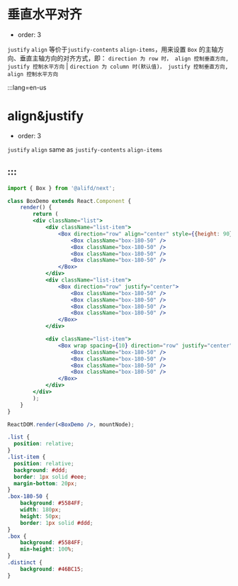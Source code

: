 # 垂直水平对齐

- order: 3

`justify` `align` 等价于`justify-contents` `align-items`，用来设置 `Box` 的主轴方向、垂直主轴方向的对齐方式，即：
`direction 为 row 时， align 控制垂直方向, justify 控制水平方向` |
`direction 为 column 时(默认值)， justify 控制垂直方向, align 控制水平方向`

:::lang=en-us
# align&justify

- order: 3

`justify` `align` same as `justify-contents` `align-items`

:::
---

````jsx
import { Box } from '@alifd/next';

class BoxDemo extends React.Component {
    render() {
        return (
        <div className="list">
            <div className="list-item">
                <Box direction="row" align="center" style={{height: 90}}>
                    <Box className="box-180-50" />
                    <Box className="box-180-50" />
                    <Box className="box-180-50" />
                    <Box className="box-180-50" />
                </Box>
            </div>
            <div className="list-item">
                <Box direction="row" justify="center">
                    <Box className="box-180-50" />
                    <Box className="box-180-50" />
                    <Box className="box-180-50" />
                    <Box className="box-180-50" />
                </Box>
            </div>

            <div className="list-item">
                <Box wrap spacing={10} direction="row" justify="center" padding={20}>
                    <Box className="box-180-50" />
                    <Box className="box-180-50" />
                    <Box className="box-180-50" />
                    <Box className="box-180-50" />
                </Box>
            </div>
        </div>
        );
    }
}

ReactDOM.render(<BoxDemo />, mountNode);
````
````css
.list {
  position: relative;
}
.list-item {
  position: relative;
  background: #ddd;
  border: 1px solid #eee;
  margin-bottom: 20px;
}
.box-180-50 {
    background: #5584FF;
    width: 180px;
    height: 50px;
    border: 1px solid #ddd;
}
.box {
    background: #5584FF;
    min-height: 100%;
}
.distinct {
    background: #46BC15;
}
````
